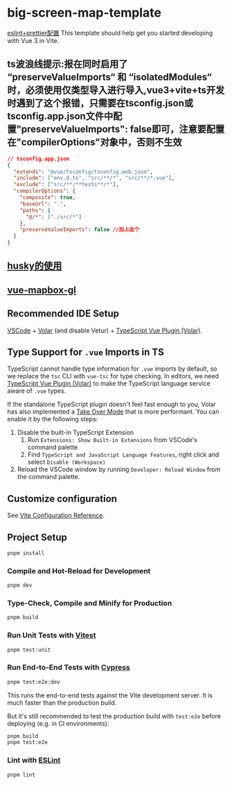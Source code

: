 # big-screen-map-template

[eslint+prettier配置](https://blog.csdn.net/Y2ANGAO/article/details/125771164)
This template should help get you started developing with Vue 3 in Vite.

## ts波浪线提示:报在同时启用了 “preserveValueImports“ 和 “isolatedModules“ 时，必须使用仅类型导入进行导入,vue3+vite+ts开发时遇到了这个报错，只需要在tsconfig.json或tsconfig.app.json文件中配置"preserveValueImports": false即可，注意要配置在"compilerOptions"对象中，否则不生效

```json
// tsconfig.app.json
{
  "extends": "@vue/tsconfig/tsconfig.web.json",
  "include": ["env.d.ts", "src/**/*", "src/**/*.vue"],
  "exclude": ["src/**/**tests**/*"],
  "compilerOptions": {
    "composite": true,
    "baseUrl": ".",
    "paths": {
      "@/*": ["./src/*"]
    },
    "preserveValueImports": false //加上这个
  }
}
```

## [husky的使用](https://www.jianshu.com/p/4da42c9b4cf1)

## [vue-mapbox-gl](https://vue-mapbox-gl.studiometa.dev/)

## Recommended IDE Setup

[VSCode](https://code.visualstudio.com/) + [Volar](https://marketplace.visualstudio.com/items?itemName=Vue.volar) (and disable Vetur) + [TypeScript Vue Plugin (Volar)](https://marketplace.visualstudio.com/items?itemName=Vue.vscode-typescript-vue-plugin).

## Type Support for `.vue` Imports in TS

TypeScript cannot handle type information for `.vue` imports by default, so we replace the `tsc` CLI with `vue-tsc` for type checking. In editors, we need [TypeScript Vue Plugin (Volar)](https://marketplace.visualstudio.com/items?itemName=Vue.vscode-typescript-vue-plugin) to make the TypeScript language service aware of `.vue` types.

If the standalone TypeScript plugin doesn't feel fast enough to you, Volar has also implemented a [Take Over Mode](https://github.com/johnsoncodehk/volar/discussions/471#discussioncomment-1361669) that is more performant. You can enable it by the following steps:

1. Disable the built-in TypeScript Extension
    1) Run `Extensions: Show Built-in Extensions` from VSCode's command palette
    2) Find `TypeScript and JavaScript Language Features`, right click and select `Disable (Workspace)`
2. Reload the VSCode window by running `Developer: Reload Window` from the command palette.

## Customize configuration

See [Vite Configuration Reference](https://vitejs.dev/config/).

## Project Setup

```sh
pnpm install
```

### Compile and Hot-Reload for Development

```sh
pnpm dev
```

### Type-Check, Compile and Minify for Production

```sh
pnpm build
```

### Run Unit Tests with [Vitest](https://vitest.dev/)

```sh
pnpm test:unit
```

### Run End-to-End Tests with [Cypress](https://www.cypress.io/)

```sh
pnpm test:e2e:dev
```

This runs the end-to-end tests against the Vite development server.
It is much faster than the production build.

But it's still recommended to test the production build with `test:e2e` before deploying (e.g. in CI environments):

```sh
pnpm build
pnpm test:e2e
```

### Lint with [ESLint](https://eslint.org/)

```sh
pnpm lint
```
